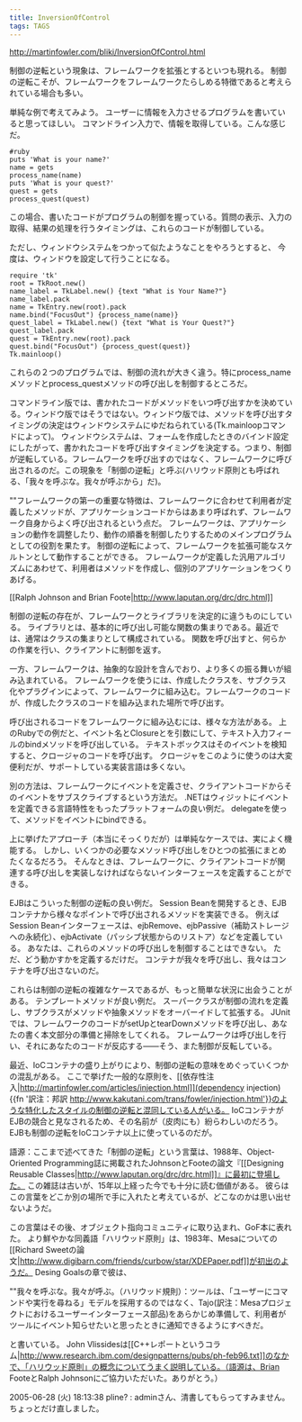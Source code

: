 ```yaml
---
title: InversionOfControl
tags: TAGS
---
```


http://martinfowler.com/bliki/InversionOfControl.html

制御の逆転という現象は、フレームワークを拡張とするといつも現れる。 制御の逆転こそが、フレームワークをフレームワークたらしめる特徴であると考えられている場合も多い。

単純な例で考えてみよう。 ユーザーに情報を入力させるプログラムを書いていると思ってほしい。 コマンドライン入力で、情報を取得している。こんな感じだ。

    #ruby
    puts 'What is your name?'
    name = gets
    process_name(name)
    puts 'What is your quest?'
    quest = gets
    process_quest(quest)

この場合、書いたコードがプログラムの制御を握っている。質問の表示、入力の取得、結果の処理を行うタイミングは、これらのコードが制御している。

ただし、ウィンドウシステムをつかって似たようなことをやろうとすると、 今度は、ウィンドウを設定して行うことになる。

    require 'tk'
    root = TkRoot.new()
    name_label = TkLabel.new() {text "What is Your Name?"}
    name_label.pack
    name = TkEntry.new(root).pack
    name.bind("FocusOut") {process_name(name)}
    quest_label = TkLabel.new() {text "What is Your Quest?"}
    quest_label.pack
    quest = TkEntry.new(root).pack
    quest.bind("FocusOut") {process_quest(quest)}
    Tk.mainloop()

これらの２つのプログラムでは、制御の流れが大きく違う。特にprocess_nameメソッドとprocess_questメソッドの呼び出しを制御するところだ。

コマンドライン版では、書かれたコードがメソッドをいつ呼び出すかを決めている。ウィンドウ版ではそうではない。ウィンドウ版では、メソッドを呼び出すタイミングの決定はウィンドウシステムにゆだねられている(Tk.mainloopコマンドによって)。 ウィンドウシステムは、フォームを作成したときのバインド設定にしたがって、書かれたコードを呼び出すタイミングを決定する。つまり、制御が逆転している。フレームワークを呼び出すのではなく、フレームワークに呼び出されるのだ。この現象を「制御の逆転」と呼ぶ(ハリウッド原則とも呼ばれる、「我々を呼ぶな。我々が呼ぶから」だ)。

""フレームワークの第一の重要な特徴は、フレームワークに合わせて利用者が定義したメソッドが、アプリケーションコードからはあまり呼ばれず、フレームワーク自身からよく呼び出されるという点だ。 フレームワークは、アプリケーションの動作を調整したり、動作の順番を制御したりするためのメインプログラムとしての役割を果たす。 制御の逆転によって、フレームワークを拡張可能なスケルトンとして動作することができる。 フレームワークが定義した汎用アルゴリズムにあわせて、利用者はメソッドを作成し、個別のアプリケーションをつくりあげる。

[[Ralph Johnson and Brian Foote|http://www.laputan.org/drc/drc.html]]

制御の逆転の存在が、フレームワークとライブラリを決定的に違うものにしている。 ライブラリとは、基本的に呼び出し可能な関数の集まりである。最近では、通常はクラスの集まりとして構成されている。 関数を呼び出すと、何らかの作業を行い、クライアントに制御を返す。

一方、フレームワークは、抽象的な設計を含んでおり、より多くの振る舞いが組み込まれている。 フレームワークを使うには、作成したクラスを、サブクラス化やプラグインによって、フレームワークに組み込む。フレームワークのコードが、作成したクラスのコードを組み込まれた場所で呼び出す。

呼び出されるコードをフレームワークに組み込むには、様々な方法がある。 上のRubyでの例だと、イベント名とClosureとを引数にして、テキスト入力フィールのbindメソッドを呼び出している。 テキストボックスはそのイベントを検知すると、クロージャのコードを呼び出す。 クロージャをこのように使うのは大変便利だが、サポートしている実装言語は多くない。

別の方法は、フレームワークにイベントを定義させ、クライアントコードからそのイベントをサブスクライブするという方法だ。 .NETはウィジットにイベントを定義できる言語特性をもったプラットフォームの良い例だ。 delegateを使って、メソッドをイベントにbindできる。

上に挙げたアプローチ（本当にそっくりだが）は単純なケースでは、実によく機能する。 しかし、いくつかの必要なメソッド呼び出しをひとつの拡張にまとめたくなるだろう。 そんなときは、フレームワークに、クライアントコードが関連する呼び出しを実装しなければならないインターフェースを定義することができる。

EJBはこういった制御の逆転の良い例だ。 Session Beanを開発するとき、EJBコンテナから様々なポイントで呼び出されるメソッドを実装できる。 例えばSession Beanインターフェースは、ejbRemove、ejbPassive（補助ストレージへの永続化）、ejbActivate（パッシブ状態からのリストア）などを定義している。 あなたは、これらのメソッドの呼び出しを制御することはできない。 ただ、どう動かすかを定義するだけだ。 コンテナが我々を呼び出し、我々はコンテナを呼び出さないのだ。

これらは制御の逆転の複雑なケースであるが、もっと簡単な状況に出会うことがある。 テンプレートメソッドが良い例だ。 スーパークラスが制御の流れを定義し、サブクラスがメソッドや抽象メソッドをオーバーイドして拡張する。 JUnitでは、フレームワークのコードがsetUpとtearDownメソッドを呼び出し、あなたの書く本文部分の準備と掃除をしてくれる。 フレームワークは呼び出しを行い、それにあなたのコードが反応する——そう、また制御が反転している。

最近、IoCコンテナの盛り上がりにより、制御の逆転の意味をめぐっていくつかの混乱がある。 ここで挙げた一般的な原則を、[[依存性注入|http://martinfowler.com/articles/injection.html]](dependency injection){{fn '訳注：邦訳 http://www.kakutani.com/trans/fowler/injection.html'}}のような特化したスタイルの制御の逆転と混同している人がいる。 IoCコンテナがEJBの競合と見なされるため、その名前が（皮肉にも）紛らわしいのだろう。 EJBも制御の逆転をIoCコンテナ以上に使っているのだが。

語源：ここまで述べてきた「制御の逆転」という言葉は、1988年、Object-Oriented Programming誌に掲載されたJohnsonとFooteの論文『[[Designing Reusable Classes|http://www.laputan.org/drc/drc.html]]』に最初に登場した。 この雑誌は古いが、15年以上経った今でも十分に読む価値がある。 彼らはこの言葉をどこか別の場所で手に入れたと考えているが、どこなのかは思い出せないようだ。

この言葉はその後、オブジェクト指向コミュニティに取り込まれ、GoF本に表れた。 より鮮やかな同義語「ハリウッド原則」は、1983年、Mesaについての[[Richard Sweetの論文|http://www.digibarn.com/friends/curbow/star/XDEPaper.pdf]]が初出のようだ。 Desing Goalsの章で彼は、

""我々を呼ぶな。我々が呼ぶ。（ハリウッド規則）：ツールは、「ユーザーにコマンドや実行を尋ねる」モデルを採用するのではなく、Tajo(訳注：Mesaプロジェクトにおけるユーザーインターフェース部品)をあらかじめ準備して、利用者がツールにイベント知らせたいと思ったときに通知できるようにすべきだ。

と書いている。 John Vlissidesは[[C++レポートというコラム|http://www.research.ibm.com/designpatterns/pubs/ph-feb96.txt]]のなかで、「ハリウッド原則」の概念についてうまく説明している。（語源は、Brian FooteとRalph Johnsonにご協力いただいた。ありがとう。）

2005-06-28 (火) 18:13:38 pline? : adminさん、清書してもらってすみません。ちょっとだけ直しました。
